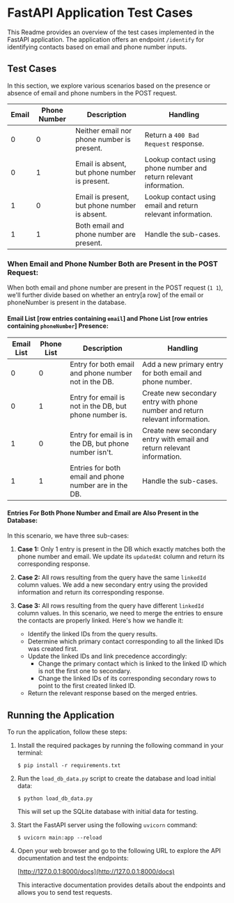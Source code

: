 # FastAPI Application Test Cases

This Readme  provides an overview of the test cases implemented in the FastAPI application. The application offers an endpoint `/identify` for identifying contacts based on email and phone number inputs.

## Test Cases

In this section, we explore various scenarios based on the presence or absence of email and phone numbers in the POST request.

| Email | Phone Number | Description                                 | Handling                                                    |
|-------|--------------|---------------------------------------------|-------------------------------------------------------------|
|   0   |      0       | Neither email nor phone number is present. | Return a `400 Bad Request` response.                       |
|   0   |      1       | Email is absent, but phone number is present. | Lookup contact using phone number and return relevant information. |
|   1   |      0       | Email is present, but phone number is absent. | Lookup contact using email and return relevant information.    |
|   1   |      1       | Both email and phone number are present.   | Handle the sub-cases. |

### When Email and Phone Number Both are Present in the POST Request:

When both email and phone number are present in the POST request (`1 1`), we'll further divide based on whether an entry[a row] of the email or phoneNumber is present in the database.

#### Email List [row entries containing `email`] and Phone List [row entries containing `phoneNumber`] Presence:

| Email List | Phone List | Description                                            | Handling                                                           |
|------------|------------|--------------------------------------------------------|--------------------------------------------------------------------|
|     0      |      0     | Entry for both email and phone number not in the DB.   | Add a new primary entry for both email and phone number.  |
|     0      |      1     | Entry for email is not in the DB, but phone number is.| Create new secondary entry with phone number and return relevant information. |
|     1      |      0     | Entry for email is in the DB, but phone number isn't.| Create new secondary entry with email and return relevant information.       |
|     1      |      1     | Entries for both email and phone number are in the DB.| Handle the sub-cases.    |

#### Entries For Both Phone Number and Email are Also Present in the Database:

In this scenario, we have three sub-cases:

1. **Case 1:** Only 1 entry is present in the DB which exactly matches both the phone number and email. We update its `updatedAt` column and return its corresponding response.

2. **Case 2:** All rows resulting from the query have the same `linkedId` column values. We add a new secondary entry using the provided information and return its corresponding response.

3. **Case 3:** All rows resulting from the query have different `linkedId` column values. In this scenario, we need to merge the entries to ensure the contacts are properly linked. Here's how we handle it:

   - Identify the linked IDs from the query results.
   - Determine which primary contact corresponding to all the linked IDs was created first.
   - Update the linked IDs and link precedence accordingly:
     - Change the primary contact which is linked to the linked ID which is not the first one to secondary.
     - Change the linked IDs of its corresponding secondary rows to point to the first created linked ID.
   - Return the relevant response based on the merged entries.

## Running the Application

To run the application, follow these steps:

1. Install the required packages by running the following command in your terminal:

    ```shell
    $ pip install -r requirements.txt
    ```

2. Run the `load_db_data.py` script to create the database and load initial data:

    ```shell
    $ python load_db_data.py
    ```

   This will set up the SQLite database with initial data for testing.

3. Start the FastAPI server using the following `uvicorn` command:

    ```shell
    $ uvicorn main:app --reload
    ```


4. Open your web browser and go to the following URL to explore the API documentation and test the endpoints:

   [http://127.0.0.1:8000/docs](http://127.0.0.1:8000/docs)

   This interactive documentation provides details about the endpoints and allows you to send test requests.

